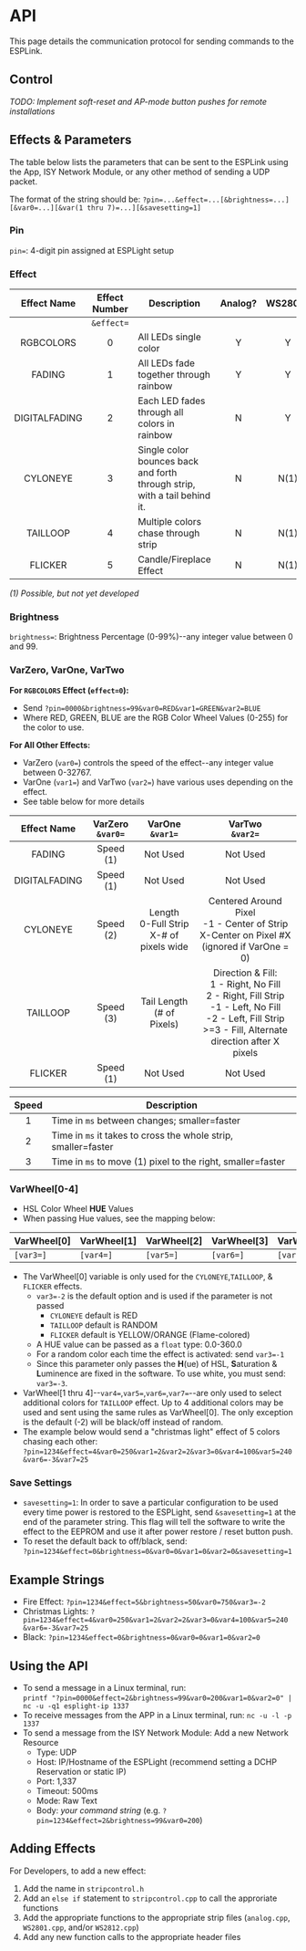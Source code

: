 
# API
This page details the communication protocol for sending commands to the ESPLink.

## Control
*TODO: Implement soft-reset and AP-mode button pushes for remote installations*

## Effects & Parameters
The table below lists the parameters that can be sent to the ESPLink using the App, ISY Network Module, or any other method of sending a UDP packet.

The format of the string should be: 
`?pin=...&effect=...[&brightness=...][&var0=...][&var(1 thru 7)=...][&savesetting=1]`

### Pin
`pin=`:	4-digit pin assigned at ESPLight setup

### Effect
|Effect Name  |Effect Number|Description              |Analog?|WS2801?|WS2812?|
|:-----------:|:-----------:|-------------------------|:-----:|:-----:|:-----:|
|             |`&effect=`   |                         |       |       |       |
|RGBCOLORS    |0|All LEDs single color|Y|Y|Y|
|FADING       |1|All LEDs fade together through rainbow|Y|Y|Y|
|DIGITALFADING|2|Each LED fades through all colors in rainbow|N|Y|Y|
|CYLONEYE     |3|Single color bounces back and forth through strip, with a tail behind it.|N|N(1)|Y|
|TAILLOOP     |4|Multiple colors chase through strip|N|N(1)|Y|
|FLICKER      |5|Candle/Fireplace Effect|N|N(1)|Y|

*(1) Possible, but not yet developed*

### Brightness
`brightness=`: Brightness Percentage (0-99%)--any integer value between 0 and 99.

### VarZero, VarOne, VarTwo
**For `RGBCOLORS` Effect (`effect=0`):** 

* Send `?pin=0000&brightness=99&var0=RED&var1=GREEN&var2=BLUE`
* Where RED, GREEN, BLUE are the RGB Color Wheel Values (0-255) for the color to use.

**For All Other Effects:**

* VarZero (`var0=`) controls the speed of the effect--any integer value between 0-32767.
* VarOne (`var1=`) and VarTwo (`var2=`) have various uses depending on the effect.
* See table below for more details

|Effect Name  |VarZero<br />`&var0=`|VarOne<br />`&var1=`|VarTwo<br />`&var2=`|
|:-----------:|:--------------:|:-------------:|:-------------:|
|FADING       |Speed (1)       |Not Used       |Not Used       |
|DIGITALFADING|Speed (1)       |Not Used       |Not Used       |
|CYLONEYE     |Speed (2)       |Length<br />0-Full Strip<br />X-# of pixels wide|Centered Around Pixel<br />-1 - Center of Strip<br />X-Center on Pixel #X<br />(ignored if VarOne = 0)|
|TAILLOOP     |Speed (3)       |Tail Length<br />(# of Pixels)|Direction & Fill:<br />1 - Right, No Fill<br />2 - Right, Fill Strip<br />-1 - Left, No Fill<br />-2 - Left, Fill Strip<br />>=3 - Fill, Alternate direction after X pixels|
|FLICKER      |Speed (1)       |Not Used       |Not Used       |

|Speed|Description|
|:---:|-----------|
|1    |Time in `ms` between changes; smaller=faster|
|2    |Time in `ms` it takes to cross the whole strip, smaller=faster|
|3    |Time in `ms` to move (1) pixel to the right, smaller=faster|

### VarWheel[0-4]

* HSL Color Wheel **HUE** Values
* When passing Hue values, see the mapping below:

|VarWheel[0]|VarWheel[1]|VarWheel[2]|VarWheel[3]|VarWheel[4]|
|-----------|-----------|-----------|-----------|-----------|
|`[var3=]`  |`[var4=]`  |`[var5=]`  |`[var6=]`  |`[var7=]`  |

* The VarWheel[0] variable is only used for the `CYLONEYE`,`TAILLOOP`, & `FLICKER` effects.
    * `var3=-2` is the default option and is used if the parameter is not passed
        - `CYLONEYE` default is RED
        - `TAILLOOP` default is RANDOM
        - `FLICKER` default is YELLOW/ORANGE (Flame-colored)
    * A HUE value can be passed as a `float` type: 0.0-360.0
    * For a random color each time the effect is activated: send `var3=-1`
    * Since this parameter only passes the **H**(ue) of HSL, **S**aturation & **L**uminence are fixed in the software. To use white, you must send: `var3=-3`.
* VarWheel[1 thru 4]--`var4=`,`var5=`,`var6=`,`var7=`--are only used to select additional colors for `TAILLOOP` effect.  Up to 4 additional colors may be used and sent using the same rules as VarWheel[0]. The only exception is the default (-2) will be black/off instead of random.
* The example below would send a "christmas light" effect of 5 colors chasing each other:<br />`?pin=1234&effect=4&var0=250&var1=2&var2=2&var3=0&var4=100&var5=240 &var6=-3&var7=25`

### Save Settings

* `savesetting=1`: In order to save a particular configuration to be used every time power is restored to the ESPLight, send `&savesetting=1` at the end of the parameter string.  This flag will tell the software to write the effect to the EEPROM and use it after power restore / reset button push.
* To reset the default back to off/black, send:<br />`?pin=1234&effect=0&brightness=0&var0=0&var1=0&var2=0&savesetting=1`

## Example Strings

* Fire Effect: `?pin=1234&effect=5&brightness=50&var0=750&var3=-2`
* Christmas Lights: `?pin=1234&effect=4&var0=250&var1=2&var2=2&var3=0&var4=100&var5=240 &var6=-3&var7=25`
* Black: `?pin=1234&effect=0&brightness=0&var0=0&var1=0&var2=0`

## Using the API

* To send a message in a Linux terminal, run:<br />`printf "?pin=0000&effect=2&brightness=99&var0=200&var1=0&var2=0" | nc -u -q1 esplight-ip 1337`
* To receive messages from the APP in a Linux terminal, run: `nc -u -l -p 1337`
* To send a message from the ISY Network Module: Add a new Network Resource
    + Type: UDP
    + Host: IP/Hostname of the ESPLight (recommend setting a DCHP Reservation or static IP)
    + Port: 1,337
    + Timeout: 500ms
    + Mode: Raw Text
    + Body: *your command string* (e.g. `?pin=1234&effect=2&brightness=99&var0=200`)

## Adding Effects

For Developers, to add a new effect:

1. Add the name in `stripcontrol.h`
2. Add an `else if` statement to `stripcontrol.cpp` to call the approriate functions
3. Add the appropriate functions to the appropriate strip files (`analog.cpp`, `WS2801.cpp`, and/or `WS2812.cpp`)
4. Add any new function calls to the appropriate header files

